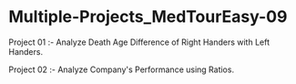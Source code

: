 # Multiple-Projects_MedTourEasy-09

Project 01 :- Analyze Death Age Difference of Right Handers with Left Handers.

Project 02 :- Analyze Company's Performance using Ratios.
